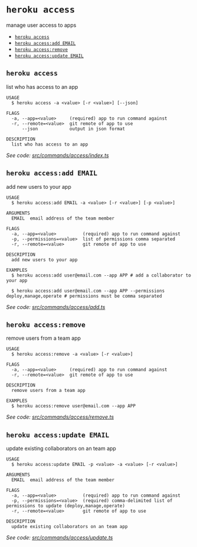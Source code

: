 `heroku access`
===============

manage user access to apps

* [`heroku access`](#heroku-access)
* [`heroku access:add EMAIL`](#heroku-accessadd-email)
* [`heroku access:remove`](#heroku-accessremove)
* [`heroku access:update EMAIL`](#heroku-accessupdate-email)

## `heroku access`

list who has access to an app

```
USAGE
  $ heroku access -a <value> [-r <value>] [--json]

FLAGS
  -a, --app=<value>     (required) app to run command against
  -r, --remote=<value>  git remote of app to use
      --json            output in json format

DESCRIPTION
  list who has access to an app
```

_See code: [src/commands/access/index.ts](https://github.com/heroku/cli/blob/v10.11.0-beta.0/packages/cli/src/commands/access/index.ts)_

## `heroku access:add EMAIL`

add new users to your app

```
USAGE
  $ heroku access:add EMAIL -a <value> [-r <value>] [-p <value>]

ARGUMENTS
  EMAIL  email address of the team member

FLAGS
  -a, --app=<value>          (required) app to run command against
  -p, --permissions=<value>  list of permissions comma separated
  -r, --remote=<value>       git remote of app to use

DESCRIPTION
  add new users to your app

EXAMPLES
  $ heroku access:add user@email.com --app APP # add a collaborator to your app

  $ heroku access:add user@email.com --app APP --permissions deploy,manage,operate # permissions must be comma separated
```

_See code: [src/commands/access/add.ts](https://github.com/heroku/cli/blob/v10.11.0-beta.0/packages/cli/src/commands/access/add.ts)_

## `heroku access:remove`

remove users from a team app

```
USAGE
  $ heroku access:remove -a <value> [-r <value>]

FLAGS
  -a, --app=<value>     (required) app to run command against
  -r, --remote=<value>  git remote of app to use

DESCRIPTION
  remove users from a team app

EXAMPLES
  $ heroku access:remove user@email.com --app APP
```

_See code: [src/commands/access/remove.ts](https://github.com/heroku/cli/blob/v10.11.0-beta.0/packages/cli/src/commands/access/remove.ts)_

## `heroku access:update EMAIL`

update existing collaborators on an team app

```
USAGE
  $ heroku access:update EMAIL -p <value> -a <value> [-r <value>]

ARGUMENTS
  EMAIL  email address of the team member

FLAGS
  -a, --app=<value>          (required) app to run command against
  -p, --permissions=<value>  (required) comma-delimited list of permissions to update (deploy,manage,operate)
  -r, --remote=<value>       git remote of app to use

DESCRIPTION
  update existing collaborators on an team app
```

_See code: [src/commands/access/update.ts](https://github.com/heroku/cli/blob/v10.11.0-beta.0/packages/cli/src/commands/access/update.ts)_
